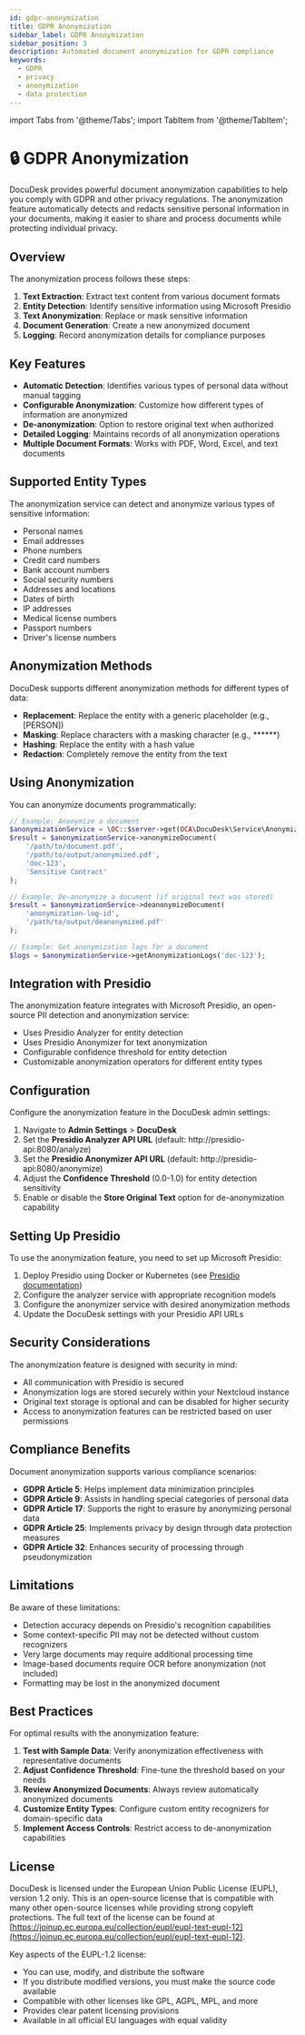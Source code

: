 ```yaml
---
id: gdpr-anonymization
title: GDPR Anonymization
sidebar_label: GDPR Anonymization
sidebar_position: 3
description: Automated document anonymization for GDPR compliance
keywords:
  - GDPR
  - privacy
  - anonymization
  - data protection
---
```


import Tabs from '@theme/Tabs';
import TabItem from '@theme/TabItem';

# 🔒 GDPR Anonymization

DocuDesk provides powerful document anonymization capabilities to help you comply with GDPR and other privacy regulations. The anonymization feature automatically detects and redacts sensitive personal information in your documents, making it easier to share and process documents while protecting individual privacy.

## Overview

The anonymization process follows these steps:

1. **Text Extraction**: Extract text content from various document formats
2. **Entity Detection**: Identify sensitive information using Microsoft Presidio
3. **Text Anonymization**: Replace or mask sensitive information
4. **Document Generation**: Create a new anonymized document
5. **Logging**: Record anonymization details for compliance purposes

## Key Features

- **Automatic Detection**: Identifies various types of personal data without manual tagging
- **Configurable Anonymization**: Customize how different types of information are anonymized
- **De-anonymization**: Option to restore original text when authorized
- **Detailed Logging**: Maintains records of all anonymization operations
- **Multiple Document Formats**: Works with PDF, Word, Excel, and text documents

## Supported Entity Types

The anonymization service can detect and anonymize various types of sensitive information:

- Personal names
- Email addresses
- Phone numbers
- Credit card numbers
- Bank account numbers
- Social security numbers
- Addresses and locations
- Dates of birth
- IP addresses
- Medical license numbers
- Passport numbers
- Driver's license numbers

## Anonymization Methods

DocuDesk supports different anonymization methods for different types of data:

- **Replacement**: Replace the entity with a generic placeholder (e.g., [PERSON])
- **Masking**: Replace characters with a masking character (e.g., ******)
- **Hashing**: Replace the entity with a hash value
- **Redaction**: Completely remove the entity from the text

## Using Anonymization

You can anonymize documents programmatically:

```php
// Example: Anonymize a document
$anonymizationService = \OC::$server->get(OCA\DocuDesk\Service\AnonymizationService::class);
$result = $anonymizationService->anonymizeDocument(
    '/path/to/document.pdf',
    '/path/to/output/anonymized.pdf',
    'doc-123',
    'Sensitive Contract'
);

// Example: De-anonymize a document (if original text was stored)
$result = $anonymizationService->deanonymizeDocument(
    'anonymization-log-id',
    '/path/to/output/deanonymized.pdf'
);

// Example: Get anonymization logs for a document
$logs = $anonymizationService->getAnonymizationLogs('doc-123');
```

## Integration with Presidio

The anonymization feature integrates with Microsoft Presidio, an open-source PII detection and anonymization service:

- Uses Presidio Analyzer for entity detection
- Uses Presidio Anonymizer for text anonymization
- Configurable confidence threshold for entity detection
- Customizable anonymization operators for different entity types

## Configuration

Configure the anonymization feature in the DocuDesk admin settings:

1. Navigate to **Admin Settings** > **DocuDesk**
2. Set the **Presidio Analyzer API URL** (default: http://presidio-api:8080/analyze)
3. Set the **Presidio Anonymizer API URL** (default: http://presidio-api:8080/anonymize)
4. Adjust the **Confidence Threshold** (0.0-1.0) for entity detection sensitivity
5. Enable or disable the **Store Original Text** option for de-anonymization capability

## Setting Up Presidio

To use the anonymization feature, you need to set up Microsoft Presidio:

1. Deploy Presidio using Docker or Kubernetes (see [Presidio documentation](https://microsoft.github.io/presidio/))
2. Configure the analyzer service with appropriate recognition models
3. Configure the anonymizer service with desired anonymization methods
4. Update the DocuDesk settings with your Presidio API URLs

## Security Considerations

The anonymization feature is designed with security in mind:

- All communication with Presidio is secured
- Anonymization logs are stored securely within your Nextcloud instance
- Original text storage is optional and can be disabled for higher security
- Access to anonymization features can be restricted based on user permissions

## Compliance Benefits

Document anonymization supports various compliance scenarios:

- **GDPR Article 5**: Helps implement data minimization principles
- **GDPR Article 9**: Assists in handling special categories of personal data
- **GDPR Article 17**: Supports the right to erasure by anonymizing personal data
- **GDPR Article 25**: Implements privacy by design through data protection measures
- **GDPR Article 32**: Enhances security of processing through pseudonymization

## Limitations

Be aware of these limitations:

- Detection accuracy depends on Presidio's recognition capabilities
- Some context-specific PII may not be detected without custom recognizers
- Very large documents may require additional processing time
- Image-based documents require OCR before anonymization (not included)
- Formatting may be lost in the anonymized document

## Best Practices

For optimal results with the anonymization feature:

1. **Test with Sample Data**: Verify anonymization effectiveness with representative documents
2. **Adjust Confidence Threshold**: Fine-tune the threshold based on your needs
3. **Review Anonymized Documents**: Always review automatically anonymized documents
4. **Customize Entity Types**: Configure custom entity recognizers for domain-specific data
5. **Implement Access Controls**: Restrict access to de-anonymization capabilities

## License

DocuDesk is licensed under the European Union Public License (EUPL), version 1.2 only. This is an open-source license that is compatible with many other open-source licenses while providing strong copyleft protections. The full text of the license can be found at [https://joinup.ec.europa.eu/collection/eupl/eupl-text-eupl-12](https://joinup.ec.europa.eu/collection/eupl/eupl-text-eupl-12).

Key aspects of the EUPL-1.2 license:

- You can use, modify, and distribute the software
- If you distribute modified versions, you must make the source code available
- Compatible with other licenses like GPL, AGPL, MPL, and more
- Provides clear patent licensing provisions
- Available in all official EU languages with equal validity
